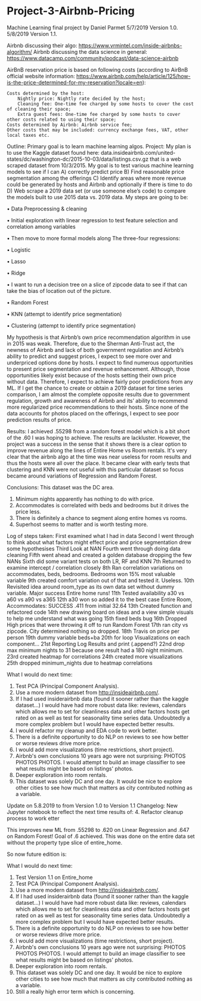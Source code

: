 # Project-3-Airbnb-Pricing
Machine Learning final project by Daniel Parmet 5/7/2019 Version 1.0. 5/8/2019 Version 1.1.

Airbnb discussing their algo: https://www.vrmintel.com/inside-airbnbs-algorithm/
Airbnb discussing the data science in general: https://www.datacamp.com/community/podcast/data-science-airbnb


AirBnB reservation price is based on following costs (according to AirBnB official website information: https://www.airbnb.com/help/article/125/how-is-the-price-determined-for-my-reservation?locale=en):

    Costs determined by the host:
        Nightly price: Nightly rate decided by the host;
        Cleaning fee: One-time fee charged by some hosts to cover the cost of cleaning their space;
        Extra guest fees: One-time fee charged by some hosts to cover other costs related to using their space;
    Costs determined by Airbnb: Airbnb service fee;
    Other costs that may be included: currency exchange fees, VAT, other local taxes etc.



Outline:
Primary goal is to learn machine learning algos.
Project: 
My plan is to use the Kaggle dataset found here: data.insideairbnb.com/united-states/dc/washington-dc/2015-10-03/data/listings.csv.gz that is a web scraped dataset from 10/3/2015.
My goal is to test various machine learning models to see if I can A) correctly predict price B) Find reasonable price segmentation among the offerings C) Identify areas where more revenue could be generated by hosts and Airbnb and optionally if there is time to do D) Web scrape a 2019 data set (or use someone else’s code) to compare the models built to use 2015 data vs. 2019 data.
My steps are going to be:

•	Data Preprocessing & cleaning

•	Initial exploration with linear regression to test feature selection and correlation among variables

•	Then move to more formal models along
The three-four regressions:

•	Logistic

•	Lasso

•	Ridge

•	I want to run a decision tree on a slice of zipcode data to see if that can take the bias of location out of the picture.

•	Random Forest

•	KNN (attempt to identify price segmentation)

•	Clustering (attempt to identify price segmentation)

My hypothesis is that Airbnb’s own price recommendation algorithm in use in 2015 was weak. Therefore, due to the Sherman Anti-Trust act, the newness of Airbnb and lack of both government regulation and Airbnb’s ability to predict and suggest prices, I expect to see more over and underpriced options done by hosts. I expect to find numerous opportunities to present price segmentation and revenue enhancement. Although, those opportunities likely exist because of the hosts setting their own price without data. Therefore, I expect to achieve fairly poor predictions from any ML. If I get the chance to create or obtain a 2019 dataset for time series comparison, I am almost the complete opposite results due to government regulation, growth and awareness of Airbnb and its’ ability to recommend more regularized price recommendations to their hosts.
Since none of the data accounts for photos placed on the offerings, I expect to see poor prediction results of price.

Results:
I achieved .55298 from a random forest model which is a bit short of the .60 I was hoping to achieve. The results are lackluster.
However, the project was a success in the sense that it shows there is a clear option to improve revenue along the lines of Entire Home vs Room rentals.
It's very clear that the airbnb algo at the time was near useless for room results and thus the hosts were all over the place.
It became clear with early tests that clustering and KNN were not useful with this particular dataset so focus became around variations of Regression and Random Forest.

Conclusions:
This dataset was the DC area. 
1) Minimum nights apparently has nothing to do with price.
2) Accommodates is correlated with beds and bedrooms but it drives the price less.
3) There is definitely a chance to segment along entire homes vs rooms.
4) Superhost seems to matter and is worth testing more.


Log of steps taken:
First examined what I had in data
Second I went through to think about what factors might effect price and price segmentation drew some hypothesises
Third Look at NAN
Fourth went through doing data cleaning
Fifth went ahead and created a golden database dropping the few NANs
Sixth did some variant tests on both LR, RF and KNN
7th Returned to examine intercept / correlation closely
8th Ran correlation variations on accommodates, beds, bedrooms. Bedrooms won 15% most valuable variable
9th created comfort variation out of that and tested it. Useless.
10th Revisited idea around room_type as its own data set without dummy variable. Major success Entire home runs!
11th Tested availability a30 vs a60 vs a90 vs a365
12th a30 won so added it to the best case Entire Room, Accommodates: SUCCESS .411 from initial 32.64
13th Created function and refactored code
14th new drawing board on ideas and a view simple visuals to help me understand what was going
15th fixed beds bug
16th Dropped High prices that were throwing it off to run Random Forest
17th ran city vs zipcode. City determined nothing so dropped.
18th Travis on price per person
19th dummy variable beds+ba
20th for loop Visualizations on each component...
21st Reporting Log Results and print (.append?)
22nd drop max minimum nights to 31 because one result had a 180 night minimum.
23rd created heatmap for correlations
24th created more visualizations
25th dropped minimum_nights due to heatmap correlations

What I would do next time:
1. Test PCA (Principal Component Analysis).
2. Use a more modern dataset from http://insideairbnb.com/.
3. If I had used insiderairbnb data (found it sooner rather than the kaggle dataset...) I would have had more robust data like: reviews, calendars which allows me to set for cleanliness data and other factors hosts get rated on as well as test for seasonality time series data. Undoubtedly a more complex problem but I would have expected better results.
4. I would refactor my cleanup and EDA code to work better.
5. There is a definite opportunity to do NLP on reviews to see how better or worse reviews drive more price.
6. I would add more visualizations (time restrictions, short project).
7. Airbnb's own conclusions 10 years ago were not surprising: PHOTOS PHOTOS PHOTOS. I would attempt to build an image classifier to see what results might be based on listings' photos.
8. Deeper exploration into room rentals. 
9. This dataset was solely DC and one day. It would be nice to explore other cities to see how much that matters as city contributed nothing as a variable.


Update on 5.8.2019 to from Version 1.0 to Version 1.1
Changelog:
New Jupyter notebook to reflect the next time results of:
4. Refactor cleanup process to work etter

This improves new ML from .55298 to .620 on Linear Regression and .647 on Random Forest! Goal of .6 achieved. This was done on the entire data set without the property type slice of entire_home.

So now future edition is:

What I would do next time:
1. Test Version 1.1 on Entire_home
2. Test PCA (Principal Component Analysis).
3. Use a more modern dataset from http://insideairbnb.com/.
4. If I had used insiderairbnb data (found it sooner rather than the kaggle dataset...) I would have had more robust data like: reviews, calendars which allows me to set for cleanliness data and other factors hosts get rated on as well as test for seasonality time series data. Undoubtedly a more complex problem but I would have expected better results.
5. There is a definite opportunity to do NLP on reviews to see how better or worse reviews drive more price.
6. I would add more visualizations (time restrictions, short project).
7. Airbnb's own conclusions 10 years ago were not surprising: PHOTOS PHOTOS PHOTOS. I would attempt to build an image classifier to see what results might be based on listings' photos.
8. Deeper exploration into room rentals. 
9. This dataset was solely DC and one day. It would be nice to explore other cities to see how much that matters as city contributed nothing as a variable.
10. Still a really high error term which is concerning.